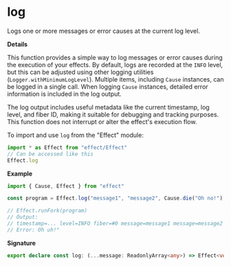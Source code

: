 # log

Logs one or more messages or error causes at the current log level.

**Details**

This function provides a simple way to log messages or error causes during
the execution of your effects. By default, logs are recorded at the `INFO`
level, but this can be adjusted using other logging utilities
(`Logger.withMinimumLogLevel`). Multiple items, including `Cause` instances,
can be logged in a single call. When logging `Cause` instances, detailed
error information is included in the log output.

The log output includes useful metadata like the current timestamp, log
level, and fiber ID, making it suitable for debugging and tracking purposes.
This function does not interrupt or alter the effect's execution flow.

To import and use `log` from the "Effect" module:

```ts
import * as Effect from "effect/Effect"
// Can be accessed like this
Effect.log
```

**Example**

```ts
import { Cause, Effect } from "effect"

const program = Effect.log("message1", "message2", Cause.die("Oh no!"), Cause.die("Oh uh!"))

// Effect.runFork(program)
// Output:
// timestamp=... level=INFO fiber=#0 message=message1 message=message2 cause="Error: Oh no!
// Error: Oh uh!"
```

**Signature**

```ts
export declare const log: (...message: ReadonlyArray<any>) => Effect<void, never, never>
```
